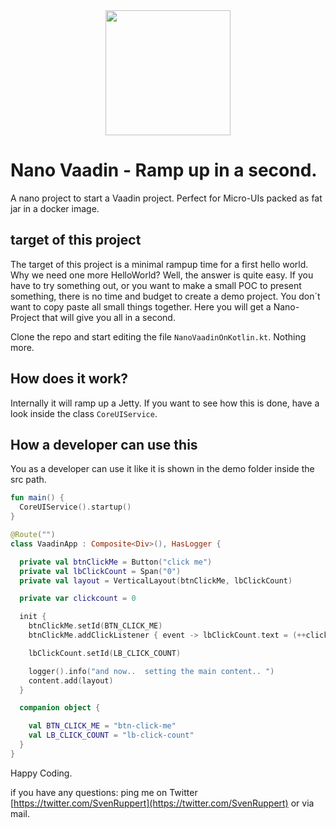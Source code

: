 
<center>
<a href="https://vaadin.com">
 <img src="https://vaadin.com/images/hero-reindeer.svg" width="200" height="200" /></a>
</center>


# Nano Vaadin - Ramp up in a second.
A nano project to start a Vaadin project. Perfect for Micro-UIs packed as fat jar in a docker image.

## target of this project
The target of this project is a minimal rampup time for a first hello world.
Why we need one more HelloWorld? Well, the answer is quite easy. 
If you have to try something out, or you want to make a small POC to present something,
there is no time and budget to create a demo project.
You don´t want to copy paste all small things together.
Here you will get a Nano-Project that will give you all in a second.

Clone the repo and start editing the file ```NanoVaadinOnKotlin.kt```.
Nothing more. 

## How does it work?
Internally it will ramp up a Jetty. If you want to see how this is done, have a look inside
the class ```CoreUIService```.

## How a developer can use this
You as a developer can use it like it is shown in the demo folder inside the src path.

```kotlin
fun main() {
  CoreUIService().startup()
}
```


```kotlin
@Route("")
class VaadinApp : Composite<Div>(), HasLogger {

  private val btnClickMe = Button("click me")
  private val lbClickCount = Span("0")
  private val layout = VerticalLayout(btnClickMe, lbClickCount)

  private var clickcount = 0

  init {
    btnClickMe.setId(BTN_CLICK_ME)
    btnClickMe.addClickListener { event -> lbClickCount.text = (++clickcount).toString() }

    lbClickCount.setId(LB_CLICK_COUNT)

    logger().info("and now..  setting the main content.. ")
    content.add(layout)
  }

  companion object {

    val BTN_CLICK_ME = "btn-click-me"
    val LB_CLICK_COUNT = "lb-click-count"
  }
}
```

Happy Coding.

if you have any questions: ping me on Twitter [https://twitter.com/SvenRuppert](https://twitter.com/SvenRuppert)
or via mail.
